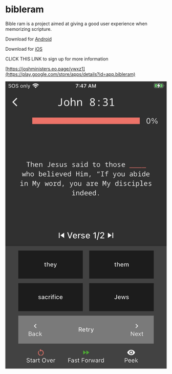 # bibleram

Bible ram is a project aimed at giving a good user experience when memorizing
scripture.

Download for [Android](https://play.google.com/store/apps/details?id=app.bibleram)

Download for [iOS](https://apps.apple.com/us/app/bible-ram-memorize-scripture/id6450688436)

CLICK THIS LINK to sign up for more information

[https://joshministers.eo.page/vwxz1](https://play.google.com/store/apps/details?id=app.bibleram)

![App](/app_store/ios_memorizing_se.png)



